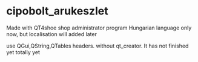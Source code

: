 # cipobolt_arukeszlet

Made with QT4shoe shop administrator program
Hungarian language only now,
but localisation will added later

use QGui,QString,QTables headers.
without qt_creator.
It has not finished yet totally yet
